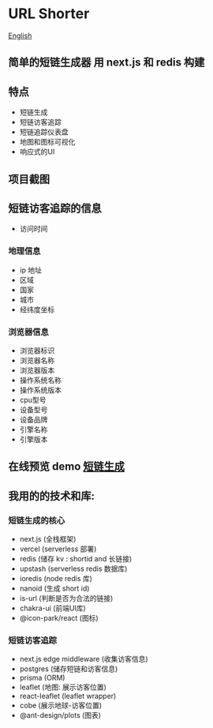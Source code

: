 # URL Shorter

[English](README.md)

## 简单的短链生成器 用 next.js 和 redis 构建

## 特点

- 短链生成
- 短链访客追踪
- 短链追踪仪表盘
- 地图和图标可视化
- 响应式的UI

## 项目截图

## 短链访客追踪的信息

- 访问时间

### 地理信息

- ip 地址
- 区域
- 国家
- 城市
- 经纬度坐标

### 浏览器信息

- 浏览器标识
- 浏览器名称
- 浏览器版本
- 操作系统名称
- 操作系统版本
- cpu型号
- 设备型号
- 设备品牌
- 引擎名称
- 引擎版本

## 在线预览 demo [短链生成](https://zlz.pw/)

## 我用的的技术和库:

### 短链生成的核心

- next.js (全栈框架)
- vercel (serverless 部署)
- redis (储存 kv : shortid and 长链接)
- upstash (serverless redis 数据库)
- ioredis (node redis 库)
- nanoid (生成 short id)
- is-url (判断是否为合法的链接)
- chakra-ui (前端UI库)
- @icon-park/react (图标)

### 短链访客追踪

- next.js edge middleware (收集访客信息)
- postgres (储存短链和访客信息)
- prisma (ORM)
- leaflet (地图: 展示访客位置)
- react-leaflet (leaflet wrapper)
- cobe (展示地球-访客位置)
- @ant-design/plots (图表)


